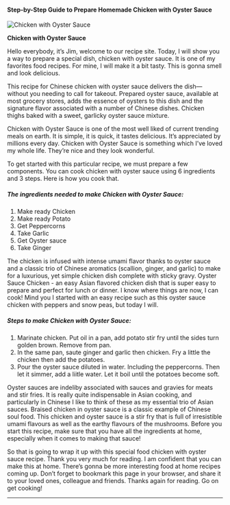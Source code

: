             

#### Step-by-Step Guide to Prepare Homemade Chicken with Oyster Sauce

![Chicken with Oyster Sauce](https://img-global.cpcdn.com/recipes/ff3925aa7d79df72/751x532cq70/chicken-with-oyster-sauce-recipe-main-photo.jpg)

**Chicken with Oyster Sauce**

Hello everybody, it’s Jim, welcome to our recipe site. Today, I will show you a way to prepare a special dish, chicken with oyster sauce. It is one of my favorites food recipes. For mine, I will make it a bit tasty. This is gonna smell and look delicious.

This recipe for Chinese chicken with oyster sauce delivers the dish—without you needing to call for takeout. Prepared oyster sauce, available at most grocery stores, adds the essence of oysters to this dish and the signature flavor associated with a number of Chinese dishes. Chicken thighs baked with a sweet, garlicky oyster sauce mixture.

Chicken with Oyster Sauce is one of the most well liked of current trending meals on earth. It is simple, it is quick, it tastes delicious. It’s appreciated by millions every day. Chicken with Oyster Sauce is something which I’ve loved my whole life. They’re nice and they look wonderful.

To get started with this particular recipe, we must prepare a few components. You can cook chicken with oyster sauce using 6 ingredients and 3 steps. Here is how you cook that.

##### The ingredients needed to make Chicken with Oyster Sauce:

1.  Make ready Chicken
2.  Make ready Potato
3.  Get Peppercorns
4.  Take Garlic
5.  Get Oyster sauce
6.  Take Ginger

The chicken is infused with intense umami flavor thanks to oyster sauce and a classic trio of Chinese aromatics (scallion, ginger, and garlic) to make for a luxurious, yet simple chicken dish complete with sticky gravy. Oyster Sauce Chicken - an easy Asian flavored chicken dish that is super easy to prepare and perfect for lunch or dinner. I know where things are now, I can cook! Mind you I started with an easy recipe such as this oyster sauce chicken with peppers and snow peas, but today I will.

##### Steps to make Chicken with Oyster Sauce:

1.  Marinate chicken. Put oil in a pan, add potato stir fry until the sides turn golden brown. Remove from pan.
2.  In the same pan, saute ginger and garlic then chicken. Fry a little the chicken then add the potatoes.
3.  Pour the oyster sauce diluted in water. Including the peppercorns. Then let it simmer, add a liitle water. Let it boil until the potatoes become soft.

Oyster sauces are indeliby associated with sauces and gravies for meats and stir fries. It is really quite indispensable in Asian cooking, and particularly in Chinese I like to think of these as my essential trio of Asian sauces. Braised chicken in oyster sauce is a classic example of Chinese soul food. This chicken and oyster sauce is a stir fry that is full of irresistible umami flavours as well as the earthy flavours of the mushrooms. Before you start this recipe, make sure that you have all the ingredients at home, especially when it comes to making that sauce!

So that is going to wrap it up with this special food chicken with oyster sauce recipe. Thank you very much for reading. I am confident that you can make this at home. There’s gonna be more interesting food at home recipes coming up. Don’t forget to bookmark this page in your browser, and share it to your loved ones, colleague and friends. Thanks again for reading. Go on get cooking!

* * *